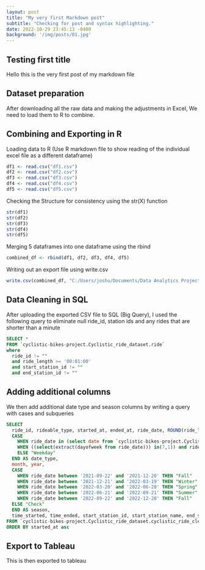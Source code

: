 ```yaml
---
layout: post
title: "My very first Markdown post"
subtitle: "Checking for post and syntax highlighting."
date: 2022-10-29 23:45:13 -0400
background: '/img/posts/01.jpg'
---
```



## Testing first title
Hello this is the very first post of my markdown file 

## Dataset preparation
After downloading all the raw data and making the adjustments in Excel, We need to load them to R to combine. 

## Combining and Exporting in R
Loading data to R (Use R markdown file to show reading of the individual excel file as a different dataframe)

``` R
df1 <- read.csv("df1.csv")
df2 <- read.csv("df2.csv")
df3 <- read.csv("df3.csv")
df4 <- read.csv("df4.csv")
df5 <- read.csv("df5.csv")

```
Checking the Structure for consistency using the str(X) function

``` R
str(df1)
str(df2)
str(df3)
str(df4)
str(df5)

```
Merging 5 dataframes into one dataframe using the rbind 

``` R
combined_df <- rbind(df1, df2, df3, df4, df5)

```

Writing out an export file using write.csv

``` R
write.csv(combined_df, "C:/Users/joshu/Documents/Data Analytics Projects/Bikesharing case study/Raw Data/Scrubbed Files/minutes view/combined_dataset.csv", row.names = FALSE) 

``` 

## Data Cleaning in SQL
After uploading the exported CSV file to SQL (Big Query), I used the following query to eliminate null ride_id, station ids and any rides that are shorter than a minute

``` sql
SELECT *
FROM `cyclistic-bikes-project.Cyclistic_ride_dataset.ride`
where 
  ride_id != "" 
  and ride_length >= '00:01:00' 
  and start_station_id != ""
  and end_station_id != ""

```

## Adding additional columns
We then add additional date type and season columns by writing a query with cases and subqueries

``` sql
SELECT
  ride_id, rideable_type, started_at, ended_at, ride_date, ROUND(ride_length_mins,3) AS ride_length_mins, day_of_week,
  CASE
    WHEN ride_date in (select date from `cyclistic-bikes-project.Cyclistic_ride_dataset.us_holidays`) THEN "Public Holiday"
    WHEN ((select(extract(dayofweek from ride_date))) in(7,1)) and ride_date not in (select date from `cyclistic-bikes-project.Cyclistic_ride_dataset.us_holidays`) THEN "Weekend"
    ELSE "Weekday"
  END AS date_type,
  month, year, 
  CASE
    WHEN ride_date between '2021-09-22' and '2021-12-20' THEN "Fall"
    WHEN ride_date between '2021-12-21' and '2022-03-19' THEN "Winter"
    WHEN ride_date between '2022-03-20' and '2022-06-20' THEN "Spring"
    WHEN ride_date between '2022-06-21' and '2022-09-21' THEN "Summer"
    WHEN ride_date between '2022-09-22' and '2022-12-20' THEN "Fall"
  ELSE "Check"
  END AS season,
  time_started, time_ended, start_station_id, start_station_name, end_station_id, end_station_name, member_casual as member_type, start_lat, start_lng, end_lat, end_lng
FROM `cyclistic-bikes-project.Cyclistic_ride_dataset.cyclistic_ride_cleaned` 
ORDER BY started_at asc

```

## Export to Tableau

This is then exported to tableau
